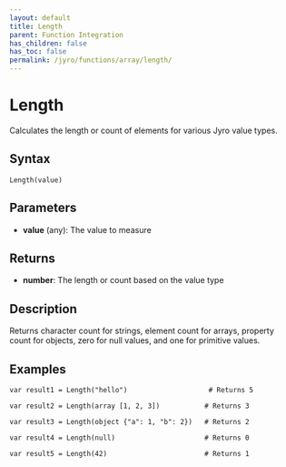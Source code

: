 ```yaml
---
layout: default
title: Length
parent: Function Integration
has_children: false
has_toc: false
permalink: /jyro/functions/array/length/
---
```


# Length

Calculates the length or count of elements for various Jyro value types.

## Syntax

```jyro
Length(value)
```

## Parameters

- **value** (any): The value to measure

## Returns

- **number**: The length or count based on the value type

## Description

Returns character count for strings, element count for arrays, property count for objects, zero for null values, and one for primitive values.

## Examples

```jyro
var result1 = Length("hello")                    # Returns 5
```

```jyro
var result2 = Length(array [1, 2, 3])           # Returns 3
```

```jyro
var result3 = Length(object {"a": 1, "b": 2})   # Returns 2
```

```jyro
var result4 = Length(null)                      # Returns 0
```

```jyro
var result5 = Length(42)                        # Returns 1
```